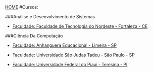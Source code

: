[HOME](https://github.com/Webschool-io/Ensino-Superior-de-Informatica-GRATUITO)
#Cursos:

###Análise e Desenvolvimento de Sistemas
- [Faculdade: Faculdade de Tecnologia do Nordeste - Fortaleza - CE](https://github.com/Webschool-io/Ensino-Superior-de-Informatica-GRATUITO/blob/master/ementas/An%C3%A1lise%20e%20Desenvolvimento%20de%20Sistemas/maurienefirmino/analise-e-desenvolvimento-de-sistemas.md)

###Ciência Da Computação
- [Faculdade: Anhanguera Educacional - Limeira - SP](https://github.com/Webschool-io/Ensino-Superior-de-Informatica-GRATUITO/blob/master/ementas/Ci%C3%AAncia%20da%20Computa%C3%A7%C3%A3o/lucastafarelbs/README.md)

- [Faculdade: Universidade São Judas Tadeu - São Paulo - SP](https://github.com/Webschool-io/Ensino-Superior-de-Informatica-GRATUITO/blob/master/ementas/Ci%C3%AAncia%20da%20Computa%C3%A7%C3%A3o/leoribeirowebmaster/README.md)

- [Faculdade: Universidade Federal do Piauí  - Teresina - PI ](https://sigaa.ufpi.br/sigaa/link/public/curso/curriculo/76516)
